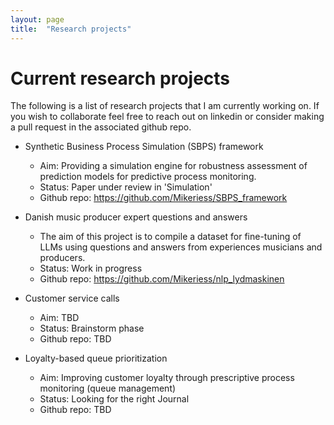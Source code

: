 ```yaml
---
layout: page
title:  "Research projects"
---
```

# Current research projects
The following is a list of research projects that I am currently working on. If you wish to collaborate feel free to reach out on linkedin or consider making a pull request in the associated github repo.

- Synthetic Business Process Simulation (SBPS) framework
    - Aim: Providing a simulation engine for robustness assessment of prediction models for predictive process monitoring. 
    - Status: Paper under review in 'Simulation'
    - Github repo: https://github.com/Mikeriess/SBPS_framework

- Danish music producer expert questions and answers
    - The aim of this project is to compile a dataset for fine-tuning of LLMs using questions and answers from experiences musicians and producers.
    - Status: Work in progress
    - Github repo: https://github.com/Mikeriess/nlp_lydmaskinen 
    
- Customer service calls
    - Aim: TBD
    - Status: Brainstorm phase
    - Github repo: TBD

- Loyalty-based queue prioritization
    - Aim: Improving customer loyalty through prescriptive process monitoring (queue management)
    - Status: Looking for the right Journal
    - Github repo: TBD